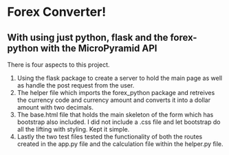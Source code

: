 # Forex Converter!

## With using just python, flask and the forex-python with the MicroPyramid API

There is four aspects to this project.

1. Using the flask package to create a server to hold the main page as well as handle the post request from the user.
2. The helper file which imports the forex_python package and retreives the currency code and currency amount and converts it into a dollar amount with two decimals.
3. The base.html file that holds the main skeleton of the form which has bootstrap also included. I did not include a .css file and let bootstrap do all the lifting with styling. Kept it simple.
4. Lastly the two test files tested the functionality of both the routes created in the app.py file and the calculation file within the helper.py file.
